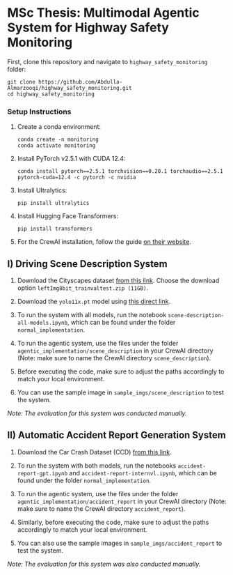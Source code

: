 # MSc Thesis: Multimodal Agentic System for Highway Safety Monitoring

First, clone this repository and navigate to `highway_safety_monitoring` folder:

```
git clone https://github.com/Abdulla-Almarzooqi/highway_safety_monitoring.git
cd highway_safety_monitoring
```

### Setup Instructions
    
1. Create a conda environment:

     ```
     conda create -n monitoring
     conda activate monitoring
     ```

2. Install PyTorch v2.5.1 with CUDA 12.4:

   ```
   conda install pytorch==2.5.1 torchvision==0.20.1 torchaudio==2.5.1 pytorch-cuda=12.4 -c pytorch -c nvidia
   ```

3. Install Ultralytics:

   ```
   pip install ultralytics
   ```

4. Install Hugging Face Transformers:

   ```
   pip install transformers
   ```

5. For the CrewAI installation, follow the guide [on their website](https://docs.crewai.com/installation).

## I) Driving Scene Description System

1. Download the Cityscapes dataset [from this link](https://www.cityscapes-dataset.com/downloads/). Choose the download option `leftImg8bit_trainvaltest.zip (11GB)`.

2. Download the `yolo11x.pt` model using [this direct link](https://github.com/ultralytics/assets/releases/download/v8.3.0/yolo11x.pt).

3. To run the system with all models, run the notebook `scene-description-all-models.ipynb`, which can be found under the folder `normal_implementation`.

4. To run the agentic system, use the files under the folder `agentic_implementation/scene_description` in your CrewAI directory (Note: make sure to name the CrewAI directory `scene_description`).

5. Before executing the code, make sure to adjust the paths accordingly to match your local environment.

6. You can use the sample image in `sample_imgs/scene_description` to test the system.

*Note: The evaluation for this system was conducted manually.*

## II) Automatic Accident Report Generation System

1. Download the Car Crash Dataset (CCD) [from this link](https://www.kaggle.com/datasets/asefjamilajwad/car-crash-dataset-ccd).

2. To run the system with both models, run the notebooks `accident-report-gpt.ipynb` and `accident-report-internvl.ipynb`,  which can be found under the folder `normal_implementation`.

3. To run the agentic system, use the files under the folder `agentic_implementation/accident_report` in your CrewAI directory (Note: make sure to name the CrewAI directory `accident_report`).

4. Similarly, before executing the code, make sure to adjust the paths accordingly to match your local environment.

5. You can also use the sample images in `sample_imgs/accident_report` to test the system.

*Note: The evaluation for this system was also conducted manually.*
